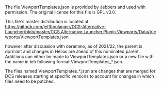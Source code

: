 The file ViewportTemplates.json is provided by Jabbers and used with permission.
The original license for this file is GPL v3.0.  

This file's master distribution is located at:
https://github.com/jeffboulanger/DCS-Alternative-Launcher/blob/master/DCS.Alternative.Launcher.Plugin.Viewports/Data/Viewports/ViewportTemplates.json

however after discussion with derammo, as of 2021/22, the parent is dormant and changes in Helios are ahead of this nominated parent.  
Additions can either be made to ViewportTemplates.json or a new file with the name in teh following format ViewportTemplates_*.json.


The files named ViewportTemplates_*.json are changes that are merged for
DCS releases starting at specific versions to account for changes in which 
files need to be patched.